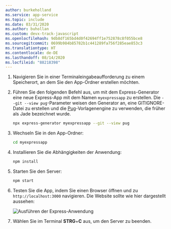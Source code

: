 ```yaml
---
author: burkeholland
ms.service: app-service
ms.topic: include
ms.date: 03/31/2020
ms.author: buhollan
ms.custom: devx-track-javascript
ms.openlocfilehash: 9db8df165bd4d0f42694ff1e752878c8f055bce8
ms.sourcegitcommit: 0699b984b85782b1c441289fa756f285eae853c3
ms.translationtype: HT
ms.contentlocale: de-DE
ms.lasthandoff: 08/14/2020
ms.locfileid: "88218398"
---
```

1. Navigieren Sie in einer Terminaleingabeaufforderung zu einem Speicherort, an dem Sie den App-Ordner erstellen möchten.

1. Führen Sie den folgenden Befehl aus, um mit dem Express-Generator eine neue Express-App mit dem Namen `myexpressapp` zu erstellen. Die `--git --view pug`-Parameter weisen den Generator an, eine GITIGNORE-Datei zu erstellen und die [Pug](https://pugjs.org/api/getting-started.html)-Vorlagenengine zu verwenden, die früher als Jade bezeichnet wurde.

    ```bash
    npx express-generator myexpressapp --git --view pug
    ```

1. Wechseln Sie in den App-Ordner:

    ```bash
    cd myexpressapp
    ```

1. Installieren Sie die Abhängigkeiten der Anwendung:

    ```bash
    npm install
    ```

1. Starten Sie den Server:

    ```bash
    npm start
    ```

1. Testen Sie die App, indem Sie einen Browser öffnen und zu `http://localhost:3000` navigieren. Die Website sollte wie hier dargestellt aussehen:

    ![Ausführen der Express-Anwendung](../media/deploy-azure/express.png)

1. Wählen Sie im Terminal **STRG**+**C** aus, um den Server zu beenden.
 
